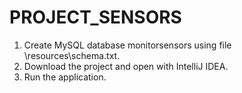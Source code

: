 # PROJECT_SENSORS
1. Create MySQL database monitorsensors using file \resources\schema.txt.
2. Download the project and open with IntelliJ IDEA.
3. Run the application.
